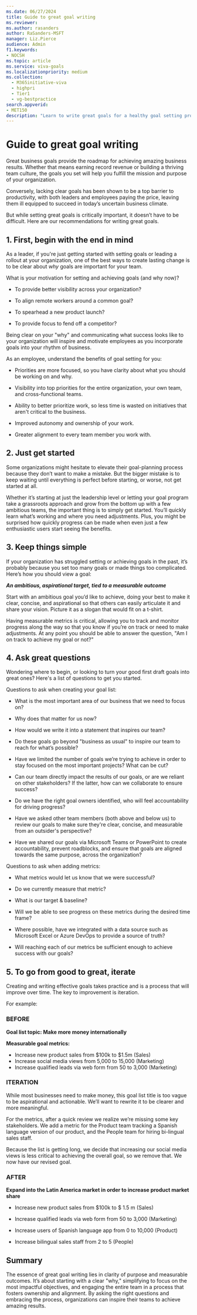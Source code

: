 ```yaml
---
ms.date: 06/27/2024
title: Guide to great goal writing
ms.reviewer: 
ms.author: rasanders
author: RaSanders-MSFT
manager: Liz.Pierce
audience: Admin
f1.keywords:
- NOCSH
ms.topic: article
ms.service: viva-goals
ms.localizationpriority: medium
ms.collection:
  - M365initiative-viva
  - highpri
  - Tier1
  - vg-bestpractice
search.appverid:
- MET150
description: "Learn to write great goals for a healthy goal setting program."
---
```


# Guide to great goal writing

Great business goals provide the roadmap for achieving amazing business results. Whether that means earning record revenue or building a thriving team culture, the goals you set will help you fulfill the mission and purpose of your organization.

Conversely, lacking clear goals has been shown to be a top barrier to productivity, with both leaders and employees paying the price, leaving them ill equipped to succeed in today’s uncertain business climate.

But while setting great goals is critically important, it doesn’t have to be difficult. Here are our recommendations for writing great goals.

## 1. First, begin with the end in mind

As a leader, if you're just getting started with setting goals or leading a rollout at your organization, one of the best ways to create lasting change is to be clear about *why* goals are important for your team.

What is your motivation for setting and achieving goals (and why now)?

- To provide better visibility across your organization?

- To align remote workers around a common goal?

- To spearhead a new product launch?

- To provide focus to fend off a competitor?

Being clear on your "why" and communicating what success looks like to your organization will inspire and motivate employees as you incorporate goals into your rhythm of business.

As an employee, understand the benefits of goal setting for you:

- Priorities are more focused, so you have clarity about what you should be working on and why.

- Visibility into top priorities for the entire organization, your own team, and cross-functional teams.

- Ability to better prioritize work, so less time is wasted on initiatives that aren't critical to the business.

- Improved autonomy and ownership of your work.

- Greater alignment to every team member you work with.

## 2. Just get started

Some organizations might hesitate to elevate their goal-planning process because they don’t want to make a mistake. But the bigger mistake is to keep waiting until everything is perfect before starting, or worse, not get started at all.

Whether it’s starting at just the leadership level or letting your goal program take a grassroots approach and grow from the bottom up with a few ambitious teams, the important thing is to simply get started. You’ll quickly learn what’s working and where you need adjustments. Plus, you might be surprised how quickly progress can be made when even just a few enthusiastic users start seeing the benefits.

## 3. Keep things simple

If your organization has struggled setting or achieving goals in the past, it’s probably because you set too many goals or made things too complicated. Here’s how you should view a goal:

***An ambitious, aspirational target, tied to a measurable outcome***

Start with an ambitious goal you’d like to achieve, doing your best to make it clear, concise, and aspirational so that others can easily articulate it and share your vision. Picture it as a slogan that would fit on a t-shirt.  

Having measurable metrics is critical, allowing you to track and monitor progress along the way so that you know if you’re on track or need to make adjustments. At any point you should be able to answer the question, "Am I on track to achieve my goal or not?"  

## 4. Ask great questions

Wondering where to begin, or looking to turn your good first draft goals into great ones? Here's a list of questions to get you started.

Questions to ask when creating your goal list:

- What is the most important area of our business that we need to focus on?

- Why does that matter for us now?

- How would we write it into a statement that inspires our team?

- Do these goals go beyond "business as usual" to inspire our team to reach for what’s possible?

- Have we limited the number of goals we’re trying to achieve in order to stay focused on the most important projects? What can be cut?

- Can our team directly impact the results of our goals, or are we reliant on other stakeholders? If the latter, how can we collaborate to ensure success?

- Do we have the right goal owners identified, who will feel accountability for driving progress?

- Have we asked other team members (both above and below us) to review our goals to make sure they're clear, concise, and measurable from an outsider's perspective?

- Have we shared our goals via Microsoft Teams or PowerPoint to create accountability, prevent roadblocks, and ensure that goals are aligned towards the same purpose, across the organization?

Questions to ask when adding metrics:

- What metrics would let us know that we were successful?

- Do we currently measure that metric?

- What is our target & baseline?  

- Will we be able to see progress on these metrics during the desired time frame?

- Where possible, have we integrated with a data source such as Microsoft Excel or Azure DevOps to provide a source of truth?

- Will reaching each of our metrics be sufficient enough to achieve success with our goals?

## 5. To go from good to great, iterate

Creating and writing effective goals takes practice and is a process that will improve over time. The key to improvement is iteration.

For example:

### BEFORE

**Goal list topic: Make more money internationally**

**Measurable goal metrics:**

- Increase new product sales from $100k to $1.5m (Sales)
- Increase social media views from 5,000 to 15,000 (Marketing)
- Increase qualified leads via web form from 50 to 3,000 (Marketing)

### ITERATION

While most businesses need to make money, this goal list title is too vague to be aspirational and actionable. We’ll want to rewrite it to be clearer and more meaningful.  

For the metrics, after a quick review we realize we’re missing some key stakeholders. We add a metric for the Product team tracking a Spanish language version of our product, and the People team for hiring bi-lingual sales staff.  

Because the list is getting long, we decide that increasing our social media views is less critical to achieving the overall goal, so we remove that. We now have our revised goal.

### AFTER

**Expand into the Latin America market in order to increase product market share**

- Increase new product sales from $100k to $ 1.5 m (Sales)

- Increase qualified leads via web form from 50 to 3,000 (Marketing)

- Increase users of Spanish language app from 0 to 10,000 (Product)

- Increase bilingual sales staff from 2 to 5 (People)

## Summary

The essence of great goal writing lies in clarity of purpose and measurable outcomes. It’s about starting with a clear "why," simplifying to focus on the most impactful objectives, and engaging the entire team in a process that fosters ownership and alignment. By asking the right questions and embracing the process, organizations can inspire their teams to achieve amazing results.

